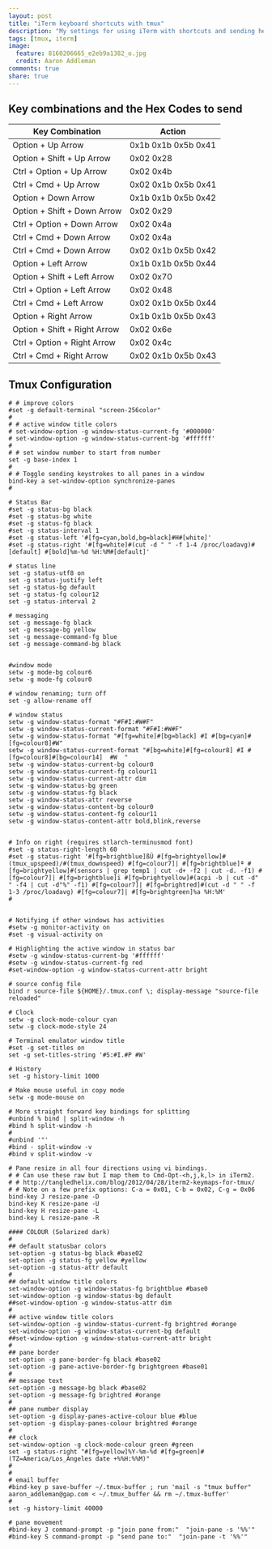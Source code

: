 ```yaml
---
layout: post
title: "iTerm keyboard shortcuts with tmux"
description: "My settings for using iTerm with shortcuts and sending hexcodes to make movements faster"
tags: [tmux, iterm]
image:
  feature: 8160206665_e2eb9a1382_o.jpg
  credit: Aaron Addleman
comments: true
share: true
---
```


## Key combinations and the Hex Codes to send

| Key Combination| Action|
| ------------- | -----|
| Option + Up Arrow | 0x1b 0x1b 0x5b 0x41 |
| Option + Shift + Up Arrow | 0x02 0x28 |
| Ctrl + Option + Up Arrow | 0x02 0x4b |
| Ctrl + Cmd + Up Arrow | 0x02 0x1b 0x5b 0x41 |
| Option + Down Arrow | 0x1b 0x1b 0x5b 0x42 |
| Option + Shift + Down Arrow | 0x02 0x29 |
| Ctrl + Option + Down Arrow | 0x02 0x4a |
| Ctrl + Cmd + Down Arrow | 0x02 0x4a |
| Ctrl + Cmd + Down Arrow | 0x02 0x1b 0x5b 0x42 |
| Option + Left Arrow | 0x1b 0x1b 0x5b 0x44 |
| Option + Shift + Left Arrow | 0x02 0x70 |
| Ctrl + Option + Left Arrow | 0x02 0x48 |
| Ctrl + Cmd + Left Arrow | 0x02 0x1b 0x5b 0x44 |
| Option + Right Arrow | 0x1b 0x1b 0x5b 0x43 |
| Option + Shift + Right Arrow | 0x02 0x6e |
| Ctrl + Option + Right Arrow | 0x02 0x4c |
| Ctrl + Cmd + Right Arrow | 0x02 0x1b 0x5b 0x43 |

## Tmux Configuration

    # # improve colors
    #set -g default-terminal "screen-256color"
    #
    # # active window title colors
    # set-window-option -g window-status-current-fg '#000000'
    # set-window-option -g window-status-current-bg '#ffffff'
    #
    # # set window number to start from number
    set -g base-index 1
    #
    # # Toggle sending keystrokes to all panes in a window
    bind-key a set-window-option synchronize-panes
    #

    # Status Bar
    #set -g status-bg black
    #set -g status-bg white
    #set -g status-fg black
    #set -g status-interval 1
    #set -g status-left '#[fg=cyan,bold,bg=black]#H#[white]'
    #set -g status-right '#[fg=white]#(cut -d " " -f 1-4 /proc/loadavg)#[default] #[bold]%m-%d %H:%M#[default]'

    # status line
    set -g status-utf8 on
    set -g status-justify left
    set -g status-bg default
    set -g status-fg colour12
    set -g status-interval 2

    # messaging
    set -g message-fg black
    set -g message-bg yellow
    set -g message-command-fg blue
    set -g message-command-bg black


    #window mode
    setw -g mode-bg colour6
    setw -g mode-fg colour0

    # window renaming; turn off
    set -g allow-rename off

    # window status
    setw -g window-status-format "#F#I:#W#F"
    setw -g window-status-current-format "#F#I:#W#F"
    setw -g window-status-format "#[fg=white]#[bg=black] #I #[bg=cyan]#[fg=colour8]#W"
    setw -g window-status-current-format "#[bg=white]#[fg=colour8] #I #[fg=colour8]#[bg=colour14]  #W  "
    setw -g window-status-current-bg colour0
    setw -g window-status-current-fg colour11
    setw -g window-status-current-attr dim
    setw -g window-status-bg green
    setw -g window-status-fg black
    setw -g window-status-attr reverse
    setw -g window-status-content-bg colour0
    setw -g window-status-content-fg colour11
    setw -g window-status-content-attr bold,blink,reverse


    # Info on right (requires stlarch-terminusmod font)
    #set -g status-right-length 60
    #set -g status-right '#[fg=brightblue]ßÜ #[fg=brightyellow]#(tmux_upspeed)/#(tmux_downspeed) #[fg=colour7]| #[fg=brightblue]ª #[fg=brightyellow]#(sensors | grep temp1 | cut -d+ -f2 | cut -d. -f1) #[fg=colour7]| #[fg=brightblue]ï #[fg=brightyellow]#(acpi -b | cut -d" " -f4 | cut -d"%" -f1) #[fg=colour7]| #[fg=brightred]#(cut -d " " -f 1-3 /proc/loadavg) #[fg=colour7]| #[fg=brightgreen]%a %H:%M'
    #


    # Notifying if other windows has activities
    #setw -g monitor-activity on
    #set -g visual-activity on

    # Highlighting the active window in status bar
    #setw -g window-status-current-bg '#ffffff'
    #setw -g window-status-current-fg red
    #set-window-option -g window-status-current-attr bright

    # source config file
    bind r source-file ${HOME}/.tmux.conf \; display-message "source-file reloaded"

    # Clock
    setw -g clock-mode-colour cyan
    setw -g clock-mode-style 24

    # Terminal emulator window title
    #set -g set-titles on
    set -g set-titles-string '#S:#I.#P #W'

    # History
    set -g history-limit 1000

    # Make mouse useful in copy mode
    setw -g mode-mouse on

    # More straight forward key bindings for splitting
    #unbind % bind | split-window -h
    #bind h split-window -h
    #
    #unbind '"'
    #bind - split-window -v
    #bind v split-window -v

    # Pane resize in all four directions using vi bindings.
    # # Can use these raw but I map them to Cmd-Opt-<h,j,k,l> in iTerm2.
    # # http://tangledhelix.com/blog/2012/04/28/iterm2-keymaps-for-tmux/
    # # Note on a few prefix options: C-a = 0x01, C-b = 0x02, C-g = 0x06
    bind-key J resize-pane -D
    bind-key K resize-pane -U
    bind-key H resize-pane -L
    bind-key L resize-pane -R

    #### COLOUR (Solarized dark)
    #
    ## default statusbar colors
    set-option -g status-bg black #base02
    set-option -g status-fg yellow #yellow
    set-option -g status-attr default
    #
    ## default window title colors
    set-window-option -g window-status-fg brightblue #base0
    set-window-option -g window-status-bg default
    ##set-window-option -g window-status-attr dim
    #
    ## active window title colors
    set-window-option -g window-status-current-fg brightred #orange
    set-window-option -g window-status-current-bg default
    ##set-window-option -g window-status-current-attr bright
    #
    ## pane border
    set-option -g pane-border-fg black #base02
    set-option -g pane-active-border-fg brightgreen #base01
    #
    ## message text
    set-option -g message-bg black #base02
    set-option -g message-fg brightred #orange
    #
    ## pane number display
    set-option -g display-panes-active-colour blue #blue
    set-option -g display-panes-colour brightred #orange
    #
    ## clock
    set-window-option -g clock-mode-colour green #green
    set -g status-right "#[fg=yellow]%Y-%m-%d #[fg=green]#(TZ=America/Los_Angeles date +%%H:%%M)"
    #
    #
    # email buffer
    #bind-key p save-buffer ~/.tmux-buffer ; run 'mail -s "tmux buffer" aaron_addleman@gap.com < ~/.tmux_buffer && rm ~/.tmux-buffer'
    #
    set -g history-limit 40000

    # pane movement
    #bind-key J command-prompt -p "join pane from:"  "join-pane -s '%%'"
    #bind-key S command-prompt -p "send pane to:"  "join-pane -t '%%'"
